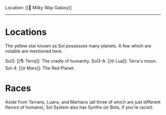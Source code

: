 Location: [[🌌 Milky Way Galaxy]]

---
# Locations
The yellow star known as Sol possesses many planets. A few which are notable are mentioned here.

Sol3: [[🌎 Terra]]: The cradle of humanity.
Sol3-A: [[🌐 Lua]]: Terra's moon.
Sol-4: [[🌐 Mars]]: The Red Planet.

# Races
Aside from Terrans, Luans, and Martians (all three of which are just different flavors of humans), Sol System also has Synths (or Bots, if you're racist).